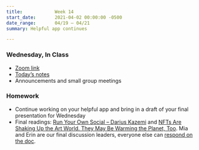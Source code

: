 ```yaml
---
title:            Week 14
start_date:       2021-04-02 00:00:00 -0500
date_range:       04/19 – 04/21
summary: Helpful app continues

---
```


### Wednesday, In Class
- [Zoom link](https://zoom.us/j/7047994536?pwd=RThBZ0oyWHd5M2RZcmFNQUVwUFJHUT09)
- [Today&rsquo;s notes](https://paper.dropbox.com/doc/Penn-Week-14a-Helpful-App-Continues--BJFImcP3KOKlkI4RNKeXm7FcAQ-xgzrpK4OIsMHuUXeKngjg)
- Announcements and small group meetings


### Homework
- Continue working on your helpful app and bring in a draft of your final presentation for Wednesday
- Final readings: [Run Your Own Social – Darius Kazemi](https://runyourown.social/) and [NFTs Are Shaking Up the Art World. They May Be Warming the Planet, Too](https://www.nytimes.com/2021/04/13/climate/nft-climate-change.html). Mia and Erin are our final discussion leaders, everyone else can [respond on the doc](https://paper.dropbox.com/doc/Penn-Art-of-Web-S21-Reading-Reflections--BJH13GEc8Ub2LbDPAP_P5lBhAQ-S1JiF65jZGoyxtwx4EUPf).
